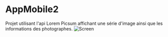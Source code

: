 # AppMobile2
Projet utilisant l'api Lorem Picsum affichant une série d'image ainsi que les informations des photographes.
![Screen](https://user-images.githubusercontent.com/49311630/120084965-c83d6a80-c0d4-11eb-9004-84412b728222.jpg)
